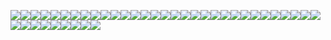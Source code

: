![](https://64.media.tumblr.com/bbc405bacacf1f2c295e65a057247057/68aa877d24820849-c6/s100x200/8d72d8ec013b73f15f7960da215f7cba3c6b30fe.pnj)![](https://64.media.tumblr.com/06714ae5124ff75e125cd9265097fdff/tumblr_pcq53rAn2n1xbgu08o8_100.gifv)![](https://64.media.tumblr.com/6f62ff86b6060d1e16d8410e3d3e0f44/1923bddbf54c0100-d5/s100x200/175da85e344732e91b948a770c21e002d4ad077a.gifv)![](https://i.postimg.cc/tTxZs7Hy/0k8za4.png)![](https://64.media.tumblr.com/68bb9e71ec030bfeb579002c6761aa36/b3d83bbf44993478-0d/s100x200/7569b62b2f614b7c533fc147604e5ea1e17dd887.gifv)![](https://64.media.tumblr.com/f642ef43e2cfa6a56fe81bb56f20e022/tumblr_pcq4e5vbHw1xbgu08o6_100.png)![](https://64.media.tumblr.com/99a3ea0c94a86db3fce61a666654fbf3/d75f79ba8da9c3a5-57/s100x200/b5e0974d1c8e4a6915fbc35da34264d455a9b979.pnj)![](https://i.postimg.cc/J4XzWS5D/ic8otq.png)![](https://i.postimg.cc/YSL7VjK5/n0omru.gif)![](https://i.postimg.cc/g29rXG2H/23uu4h.png)![](https://64.media.tumblr.com/ec1cdd371db1e89c2dde00a7a36ad949/2078da70eb74e1c0-15/s100x200/f6fb82a737fa0b0129f1bee4f1fc67044284f5a3.webp)![](https://64.media.tumblr.com/62fe9fc1c5ca0db74bc2ef17f163635c/f19ac661b7c40558-d6/s100x200/b5a30f25f64469898ae76083077d45dd80624c96.gifv)![](https://64.media.tumblr.com/811e19f3528caf3fecd1845964c71dbd/e369840a4783f3c8-5e/s100x200/a80566ad3df815d0e1610df65008db1307b0a582.gifv)![](https://64.media.tumblr.com/b792e8e9414a76ddf26f2a02e4c32b92/68aa877d24820849-f6/s100x200/feac9d27fce27aa1700031c934fd69cb92796d78.pnj)![](https://64.media.tumblr.com/ec84dfa48723ba0f2dbcc9a790cb021b/cefc44427ee79f5d-62/s100x200/cb68268d0e21c38c2cf8bef37bddcc67611a01dc.gifv)![](https://64.media.tumblr.com/c35ab7db7fafde27e76ea18cbe308991/f1498ee937fc1ed0-bf/s100x200/5100b44511dd4c1b2d435d44d2e3b73d34c8b3d6.gifv)![](https://64.media.tumblr.com/4e1cc590e2be7c55527500f1142ac5ea/11991265bf6769a9-18/s100x200/c341fd872d3496e9b349f7585c08be7e8f24c87e.gifv)![](https://64.media.tumblr.com/cef48cdacd8ff306801056196db4941c/4e50d992a23d3a7e-77/s100x200/3e6226a0e725a38bb32847a44de83ec0156afe51.gifv)![](https://64.media.tumblr.com/1ad57df4126057583e27ebe96c88e4f0/2be3d7b7e3b8925d-13/s100x200/b779157e2601bb2833a8080a10cffa6db497043e.pnj)![](https://64.media.tumblr.com/97b7407aadefde171f7a71ef766a8892/0a844093c4702aee-6b/s100x200/691d3ac8dcc5a0b3268aa1d50d7302d3bb6a2d2b.pnj)![](https://64.media.tumblr.com/159a1d791f1f7dbe9b02a7f5eea90576/2be3d7b7e3b8925d-a7/s100x200/57b686170f30956babde9dc67681c8778fb438a2.pnj)![](https://64.media.tumblr.com/c8c09e5aae521618df8916a2af7278f6/0a844093c4702aee-9f/s100x200/9019fa63a421dc6e09d4c490fa2cbf06b66b11af.pnj)![](https://64.media.tumblr.com/061d2de9e4a2a787fe95163298884e2e/01cd7aee8bc9d3ce-55/s100x200/f75299058d587c49cddeac9f417e759d637322d7.pnj)![](https://64.media.tumblr.com/8eefa88953b55f47124d039097b44aa6/0a844093c4702aee-c0/s100x200/33a28a8c74e3060519acf53a0cdb67ce16fe408b.gifv)![](https://64.media.tumblr.com/621992e9161bf75c35ce3c931eba9188/01cd7aee8bc9d3ce-a3/s100x200/d56e0cefb10f68a704a4c3e02f79cbf30d2a6dbc.pnj)![](https://64.media.tumblr.com/4b8513ef071775fda1657529792105ea/291b57fc1bf1e0d5-b1/s100x200/b3acde256a5e8d8ece68dc0e8065fadbf596309a.pnj)![](https://64.media.tumblr.com/d574544e6c69af20d8f7be98df365c04/65ab56dd16d6c002-79/s100x200/a77c8012bb82d2517efe7fd859e9dea5cd2112af.gifv)![](https://i.postimg.cc/rwjdBc36/image.png)![](https://64.media.tumblr.com/0c234cf64764c13d9afe848199cc2dbc/98ab3dff3b1c6819-22/s100x200/8db585740c469388ffde3ae800dbcf8ef7ab8792.pnj)![](https://64.media.tumblr.com/a9c70a5463decddc62cb71dcaafc4d9a/291b57fc1bf1e0d5-bd/s100x200/7fc8136ab23a7f4fa7c3743fb7cc89fc58904a10.pnj)![](https://64.media.tumblr.com/5aa366b39f2f1e70e20f3213043d6fac/98ab3dff3b1c6819-25/s100x200/ee7ad064553b53ad7a1859d5b0b39b5debc47d0e.pnj)![](https://64.media.tumblr.com/0d9967136fab69c81d2ccc22ef9a8867/291b57fc1bf1e0d5-56/s100x200/efbeca7fb4f4d374a6e5f8e72e4ab66ec6b37d6a.pnj)![](https://64.media.tumblr.com/39a94a8e906e351e71232baac48b5707/0a314c1722fc4072-a9/s100x200/56af5c99a3bd7458d7157f19ff6f6ab5c7d420e9.gifv)![](https://autism.crd.co/assets/images/gallery05/12d0e126.png?v=a2781ae8)![](https://y2k.neocities.org/stamps/tumblr_inline_pe6lntIIZX1v11djx_1280.gif)![](https://wilardo.crd.co/assets/images/gallery08/549d43cc.gif?v=d19c95ca)![](https://i.imgur.com/Kh0xLsP.gif)![](https://images-wixmp-ed30a86b8c4ca887773594c2.wixmp.com/f/b21dc78f-7fee-40bb-b00d-c30fc402db65/d7vi4mg-6e5f5804-c1a4-4413-8f21-f3e6be9e4053.gif?token=eyJ0eXAiOiJKV1QiLCJhbGciOiJIUzI1NiJ9.eyJzdWIiOiJ1cm46YXBwOjdlMGQxODg5ODIyNjQzNzNhNWYwZDQxNWVhMGQyNmUwIiwiaXNzIjoidXJuOmFwcDo3ZTBkMTg4OTgyMjY0MzczYTVmMGQ0MTVlYTBkMjZlMCIsIm9iaiI6W1t7InBhdGgiOiJcL2ZcL2IyMWRjNzhmLTdmZWUtNDBiYi1iMDBkLWMzMGZjNDAyZGI2NVwvZDd2aTRtZy02ZTVmNTgwNC1jMWE0LTQ0MTMtOGYyMS1mM2U2YmU5ZTQwNTMuZ2lmIn1dXSwiYXVkIjpbInVybjpzZXJ2aWNlOmZpbGUuZG93bmxvYWQiXX0.WTsmelF7LMmdtF08BXwoXWYa30FBWBAhyHb38DicQyc)![](https://images-wixmp-ed30a86b8c4ca887773594c2.wixmp.com/f/73a47737-937b-44d7-9e59-61e40e4cd454/d5v2xvx-5bbb8626-4640-4c73-924c-64255c459920.png/v1/fill/w_99,h_56,strp/sylveon_stamp_by_s_laughtur_d5v2xvx-fullview.png?token=eyJ0eXAiOiJKV1QiLCJhbGciOiJIUzI1NiJ9.eyJzdWIiOiJ1cm46YXBwOjdlMGQxODg5ODIyNjQzNzNhNWYwZDQxNWVhMGQyNmUwIiwiaXNzIjoidXJuOmFwcDo3ZTBkMTg4OTgyMjY0MzczYTVmMGQ0MTVlYTBkMjZlMCIsIm9iaiI6W1t7ImhlaWdodCI6Ijw9NTYiLCJwYXRoIjoiXC9mXC83M2E0NzczNy05MzdiLTQ0ZDctOWU1OS02MWU0MGU0Y2Q0NTRcL2Q1djJ4dngtNWJiYjg2MjYtNDY0MC00YzczLTkyNGMtNjQyNTVjNDU5OTIwLnBuZyIsIndpZHRoIjoiPD05OSJ9XV0sImF1ZCI6WyJ1cm46c2VydmljZTppbWFnZS5vcGVyYXRpb25zIl19.M5yIt_DFO_zCTxwAKkD8E7omvqi_wV_bG4avQwaZYQk)![](https://i.postimg.cc/Zn6dMnfj/x60tpa.png)
